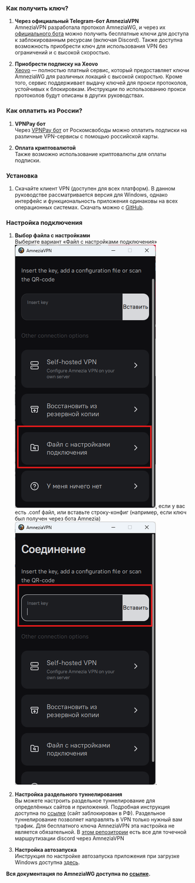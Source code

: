 ### Как получить ключ?

1. **Через официальный Telegram-бот AmneziaVPN**  
   AmneziaVPN разработала протокол AmneziaWG, и через их [официального бота](https://t.me/free_vpn_amnezia_bot) можно получить бесплатные ключи для доступа к заблокированным ресурсам (включая Discord). Также доступна возможность приобрести ключ для использования VPN без ограничений и с высокой скоростью.

2. **Приобрести подписку на Xeovo**  
   [Xeovo](https://xeovo.com) — полностью платный сервис, который предоставляет ключи AmneziaWG для различных локаций с высокой скоростью. Кроме того, сервис поддерживает выдачу ключей для прокси протоколов, устойчивых к блокировкам. Инструкции по использованию прокси протоколов будут описаны в других руководствах.

### Как оплатить из России?

1. **VPNPay бот**  
   Через [VPNPay бот](https://t.me/vpnpayio_bot) от Роскомсвободы можно оплатить подписки на различные VPN-сервисы с помощью российской карты.

2. **Оплата криптовалютой**  
   Также возможно использование криптовалюты для оплаты подписки.

### Установка

1. Скачайте клиент VPN (доступен для всех платформ). В данном руководстве рассматривается версия для Windows, однако интерфейс и функциональность приложения одинаковы на всех операционных системах. Скачать можно с [GitHub](https://github.com/amnezia-vpn/amnezia-client/releases).

### Настройка подключения

1. **Выбор файла с настройками**  
   Выберите вариант «Файл с настройками подключения» ![конфигурация](https://github.com/oreshkin75/discord_unblock/blob/18457d7011fba678f5fd2979d4cb8136255b4955/AmneziaWG/media/awg-configure.png), если у вас есть .conf файл, или вставьте строку-конфиг (например, если ключ был получен через бота Amnezia) ![конфигурация](https://github.com/oreshkin75/discord_unblock/blob/45577825634194ef3cd6e2845312245ee513353f/AmneziaWG/media/awg-insert-key.png).

2. **Настройка раздельного туннелирования**  
   Вы можете настроить раздельное туннелирование для определённых сайтов и приложений. Подробная инструкция доступна по [ссылке](https://docs.amnezia.org/ru/documentation/instructions/vpn-split-tunneling) (сайт заблокирован в РФ). Раздельное туннелирование позволяет направлять в VPN только нужный вам трафик. Для бесплатного ключа AmneziaVPN эта настройка не является обязательной.
   В [этом репозитории](https://github.com/GhostRooter0953/discord-voice-ips) есть все для точечной маршрутизации discord через AmneziaVPN

4. **Настройка автозапуска**  
   Инструкция по настройке автозапуска приложения при загрузке Windows доступна [здесь](https://docs.amnezia.org/ru/documentation/instructions/autostart).

**Вся документация по AmneziaWG доступна по [ссылке](https://docs.amnezia.org/ru/documentation).**
